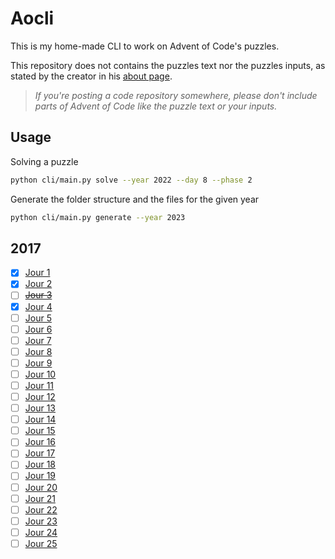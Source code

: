 # Aocli

This is my home-made CLI to work on Advent of Code's puzzles.

This repository does not contains the puzzles text nor the puzzles inputs, as stated by the creator in his [about page](https://adventofcode.com/2023/about).
> *If you're posting a code repository somewhere, please don't include parts of Advent of Code like the puzzle text or your inputs.*

## Usage

Solving a puzzle
```bash
python cli/main.py solve --year 2022 --day 8 --phase 2
```

Generate the folder structure and the files for the given year
```bash
python cli/main.py generate --year 2023
```

## 2017

- [x] [Jour 1](https://adventofcode.com/2017/day/1)
- [x] [Jour 2](https://adventofcode.com/2017/day/2)
- [ ] ~~[Jour 3](https://adventofcode.com/2017/day/3)~~
- [x] [Jour 4](https://adventofcode.com/2017/day/4)
- [ ] [Jour 5](https://adventofcode.com/2017/day/5)
- [ ] [Jour 6](https://adventofcode.com/2017/day/6)
- [ ] [Jour 7](https://adventofcode.com/2017/day/7)
- [ ] [Jour 8](https://adventofcode.com/2017/day/8)
- [ ] [Jour 9](https://adventofcode.com/2017/day/9)
- [ ] [Jour 10](https://adventofcode.com/2017/day/10)
- [ ] [Jour 11](https://adventofcode.com/2017/day/11)
- [ ] [Jour 12](https://adventofcode.com/2017/day/12)
- [ ] [Jour 13](https://adventofcode.com/2017/day/13)
- [ ] [Jour 14](https://adventofcode.com/2017/day/14)
- [ ] [Jour 15](https://adventofcode.com/2017/day/15)
- [ ] [Jour 16](https://adventofcode.com/2017/day/16)
- [ ] [Jour 17](https://adventofcode.com/2017/day/17)
- [ ] [Jour 18](https://adventofcode.com/2017/day/18)
- [ ] [Jour 19](https://adventofcode.com/2017/day/19)
- [ ] [Jour 20](https://adventofcode.com/2017/day/20)
- [ ] [Jour 21](https://adventofcode.com/2017/day/21)
- [ ] [Jour 22](https://adventofcode.com/2017/day/22)
- [ ] [Jour 23](https://adventofcode.com/2017/day/23)
- [ ] [Jour 24](https://adventofcode.com/2017/day/24)
- [ ] [Jour 25](https://adventofcode.com/2017/day/25)
